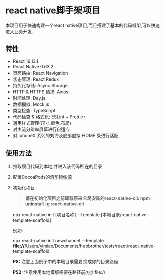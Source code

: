 # react native脚手架项目

本项目用于快速构建一个react native项目,而且搭建了基本的代码框架,可以快速进入业务开发.

## 特性

- React 16.13.1
- React Native 0.63.2
- 页面路由: React Navigation
- 状态管理: React Redux
- 持久化存储: Async Storage
- HTTP & HTTPS 请求: Axios
- 时间处理: Day.js
- 数据模拟: Mock.js
- 类型检查: TypeScript
- 代码检查 & 格式化: ESLint + Prettier
- 通用样式管理(尺寸,颜色,布局)
- 对主流分辨率屏幕进行自适应
- 对 iphoneX 系列的刘海及底部虚拟 HOME 条进行适配

## 使用方法

1. 拉取项目代码到本地,并进入该代码所在的目录

2. 配置CocoaPods的[清华镜像源](https://mirror.tuna.tsinghua.edu.cn/help/CocoaPods/)

3. 初始化项目

   > **请在初始化项目之前卸载原来全局安装的react-native-cli: npm uninstall -g react-native-cli**

   npx react-native init [项目名称] --template [本地目录/react-native-template-scaffold]

   例如:

   npx react-native init newchannel --template **file://**/Users/yimiao/Documents/haobrother/tests/react/react-native-template-scaffold

   **PS:** 注意上面例子中的本地目录需要换成你的目录路径

   **PS2:** 注意使用本地模版需要在路径前方加file://